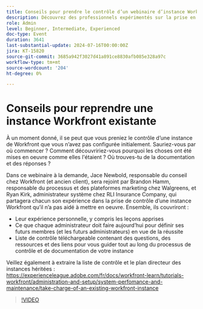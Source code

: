 ```yaml
---
title: Conseils pour prendre le contrôle d’un webinaire d’instance Workfront existant
description: Découvrez des professionnels expérimentés sur la prise en charge d’une instance Workfront. Obtenez des informations sur le contrôle, la documentation et la configuration pour une réussite future grâce à notre liste de contrôle téléchargeable dans notre webinaire à la demande.
role: Admin
level: Beginner, Intermediate, Experienced
doc-type: Event
duration: 3641
last-substantial-update: 2024-07-16T00:00:00Z
jira: KT-15820
source-git-commit: 3685a942f3027d41a891ce8830afb085e328a97c
workflow-type: tm+mt
source-wordcount: '204'
ht-degree: 0%

---
```



# Conseils pour reprendre une instance Workfront existante

À un moment donné, il se peut que vous preniez le contrôle d’une instance de Workfront que vous n’avez pas configurée initialement. Sauriez-vous par où commencer ? Comment découvririez-vous pourquoi les choses ont été mises en oeuvre comme elles l&#39;étaient ? Où trouves-tu de la documentation et des réponses ?

Dans ce webinaire à la demande, Jace Newbold, responsable du conseil chez Workfront (et ancien client), sera rejoint par Brandon Hamm, responsable du processus et des plateformes marketing chez Walgreens, et Ryan Kirk, administrateur système chez RLI Insurance Company, qui partagera chacun son expérience dans la prise de contrôle d’une instance Workfront qu’il n’a pas aidé à mettre en oeuvre. Ensemble, ils couvriront :

* Leur expérience personnelle, y compris les leçons apprises
* Ce que chaque administrateur doit faire aujourd’hui pour définir ses futurs membres (et les futurs administrateurs) en vue de la réussite
* Liste de contrôle téléchargeable contenant des questions, des ressources et des liens pour vous guider tout au long du processus de contrôle et de documentation de votre instance

Veillez également à extraire la liste de contrôle et le plan directeur des instances héritées : https://experienceleague.adobe.com/fr/docs/workfront-learn/tutorials-workfront/administration-and-setup/system-perfomance-and-maintenance/take-charge-of-an-existing-workfront-instance

>[!VIDEO](https://video.tv.adobe.com/v/3431014/?learn=on)

